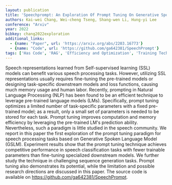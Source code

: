 ```yaml
---
layout: publication
title: 'Speechprompt: An Exploration Of Prompt Tuning On Generative Spoken Language Model For Speech Processing Tasks'
authors: Kai-wei Chang, Wei-cheng Tseng, Shang-wen Li, Hung-yi Lee
conference: "Arxiv"
year: 2022
bibkey: chang2022exploration
additional_links:
  - {name: "Paper", url: 'https://arxiv.org/abs/2203.16773'}
  - {name: "Code", url: 'https://github.com/ga642381/SpeechPrompt'}
tags: ['Has Code', 'RAG', 'Efficiency and Optimization', 'Training Techniques', 'Fine-Tuning', 'Prompting', 'Pretraining Methods']
---
```

Speech representations learned from Self-supervised learning (SSL) models can
benefit various speech processing tasks. However, utilizing SSL representations
usually requires fine-tuning the pre-trained models or designing task-specific
downstream models and loss functions, causing much memory usage and human
labor. Recently, prompting in Natural Language Processing (NLP) has been found
to be an efficient technique to leverage pre-trained language models (LMs).
Specifically, prompt tuning optimizes a limited number of task-specific
parameters with a fixed pre-trained model; as a result, only a small set of
parameters is needed to be stored for each task. Prompt tuning improves
computation and memory efficiency by leveraging the pre-trained LM's prediction
ability. Nevertheless, such a paradigm is little studied in the speech
community. We report in this paper the first exploration of the prompt tuning
paradigm for speech processing tasks based on Generative Spoken Language Model
(GSLM). Experiment results show that the prompt tuning technique achieves
competitive performance in speech classification tasks with fewer trainable
parameters than fine-tuning specialized downstream models. We further study the
technique in challenging sequence generation tasks. Prompt tuning also
demonstrates its potential, while the limitation and possible research
directions are discussed in this paper. The source code is available on
https://github.com/ga642381/SpeechPrompt.
